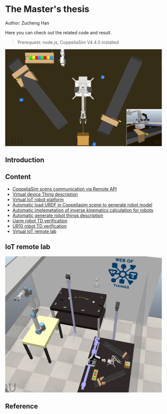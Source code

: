 # The Master's thesis
Author: Zucheng Han

Here you can check out the related code and result.

>Prerequest: node.js, CoppeliaSim V4.4.0 installed

<img src="./virtual_devices_WoT/Virtual_IoT_lab_new.png" width="600">

## Introduction


## Content

- [CoppeliaSim scens communication via Remote API](./Virtual_scenes/)
- [Virtual device Thing description](./virtual_things_description/)
- [Virtual IoT robot platform](./virtual_devices_WoT/)
- [Automatic load URDF in Coppeliasim scene to generate robot model](./Load_URDF_robot/)
- [Automatic implemetation of inverse kinematics calculation for robots](./Robot_WoT_server/)
- [Automatic generate robot things description](./Generate_robot_description/)
- [Uarm robot TD verification](./Uarm_TD_Verification/)
- [UR10 robot TD verification](./UR10_TD_Verification/)
- [Virtual IoT remote lab](./IoT_remote_lab/)

## IoT remote lab
<img src="./Picture folder/IoT remote lab.JPG" width="600">

## Reference

